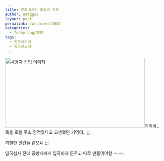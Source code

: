 ```yaml
---
title: 인도네시아 출입국 카드
author: netggio
layout: post
permalink: /archives/1652
categories:
  - Today Log/해외
tags:
  - 인도네시아
  - 입국신고서
---
```

<img src="http://netggio.pe.kr/wp-content/uploads/1/1076962424.jpg" class="aligncenter" width="450" height="226" alt="사용자 삽입 이미지" />기억에.. 묵을 호텔 주소 안적었다고 고생했던 기역이.. ;;;  
  
까칠한 인간들 같으니 ;;;  
  
입국심사 전에 공항내에서 입국비자 돈주고 따로 만들어야함 ㅡ.ㅡ;